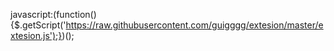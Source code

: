 
javascript:(function(){$.getScript('https://raw.githubusercontent.com/guigggg/extesion/master/extesion.js');})();
